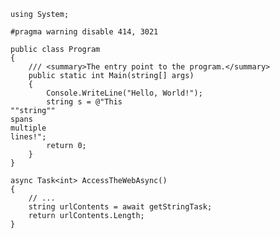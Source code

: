 <pre><code class="hljs csharp"><span class="hljs-keyword">using</span> System;

<span class="hljs-preprocessor">#<span class="hljs-keyword">pragma</span> <span class="hljs-keyword">warning</span> disable 414, 3021</span>

<span class="hljs-keyword">public</span> <span class="hljs-keyword">class</span> <span class="hljs-title">Program</span>
{
    <span class="hljs-comment"><span class="hljs-xmlDocTag">///</span> <span class="hljs-xmlDocTag">&lt;summary&gt;</span>The entry point to the program.<span class="hljs-xmlDocTag">&lt;/summary&gt;</span></span>
    <span class="hljs-function"><span class="hljs-keyword">public</span> <span class="hljs-keyword">static</span> <span class="hljs-keyword">int</span> <span class="hljs-title">Main</span>(<span class="hljs-params"><span class="hljs-keyword">string</span>[] args</span>)
    </span>{
        Console.WriteLine(<span class="hljs-string">"Hello, World!"</span>);
        <span class="hljs-keyword">string</span> s = <span class="hljs-string">@"This
""string""
spans
multiple
lines!"</span>;
        <span class="hljs-keyword">return</span> <span class="hljs-number">0</span>;
    }
}

<span class="hljs-function"><span class="hljs-keyword">async</span> Task&lt;<span class="hljs-keyword">int</span>&gt; <span class="hljs-title">AccessTheWebAsync</span>(<span class="hljs-params"></span>)
</span>{
    <span class="hljs-comment">// ...</span>
    <span class="hljs-keyword">string</span> urlContents = <span class="hljs-keyword">await</span> getStringTask;
    <span class="hljs-keyword">return</span> urlContents.Length;
}</code></pre>